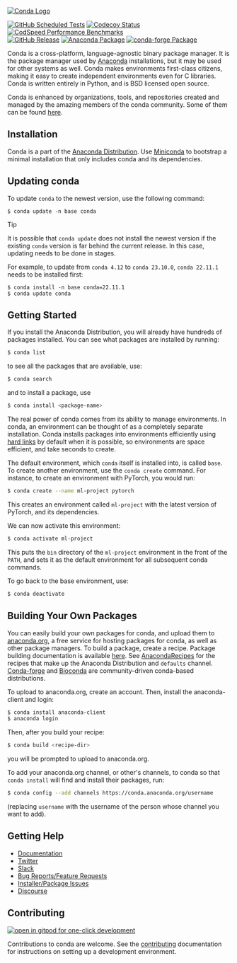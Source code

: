 [conda-logo]: https://s3.amazonaws.com/conda-dev/conda_logo.svg
[tests-badge]: https://img.shields.io/github/actions/workflow/status/conda/conda/tests.yml?branch=main&event=schedule&logo=github
[codecov-badge]: https://img.shields.io/codecov/c/github/conda/conda/main?logo=codecov
[codspeed-badge]: https://img.shields.io/endpoint?url=https://codspeed.io/badge.json
[release-badge]: https://img.shields.io/github/v/release/conda/conda?logo=github
[anaconda-badge]: https://img.shields.io/conda/vn/anaconda/conda?logo=anaconda
[conda-forge-badge]: https://img.shields.io/conda/vn/conda-forge/conda?logo=conda-forge
[gitpod]: https://gitpod.io/button/open-in-gitpod.svg

[![Conda Logo][conda-logo]](https://github.com/conda/conda)

[![GitHub Scheduled Tests][tests-badge]](https://github.com/conda/conda/actions/workflows/tests.yml?query=branch%3Amain+event%3Aschedule)
[![Codecov Status][codecov-badge]](https://codecov.io/gh/conda/conda/branch/main)
[![CodSpeed Performance Benchmarks][codspeed-badge]](https://codspeed.io/conda/conda)
<br>
[![GitHub Release][release-badge]](https://github.com/conda/conda/releases)
[![Anaconda Package][anaconda-badge]](https://anaconda.org/anaconda/conda)
[![conda-forge Package][conda-forge-badge]](https://anaconda.org/conda-forge/conda)

Conda is a cross-platform, language-agnostic binary package manager. It is the
package manager used by [Anaconda](https://www.anaconda.com/distribution/) installations, but it may be
used for other systems as well. Conda makes environments first-class
citizens, making it easy to create independent environments even for C
libraries. Conda is written entirely in Python, and is BSD licensed open
source.

Conda is enhanced by organizations, tools, and repositories created and managed by
the amazing members of the conda community. Some of them can be found
[here](https://github.com/conda/conda/wiki/Conda-Community).


## Installation

Conda is a part of the [Anaconda Distribution](https://repo.anaconda.com).
Use [Miniconda](https://docs.anaconda.com/free/miniconda/) to bootstrap a minimal installation
that only includes conda and its dependencies.


## Updating conda

To update `conda` to the newest version, use the following command:

```
$ conda update -n base conda
```

> [!TIP]
> It is possible that `conda update` does not install the newest version
> if the existing `conda` version is far behind the current release.
> In this case, updating needs to be done in stages.
>
> For example, to update from `conda 4.12` to `conda 23.10.0`,
> `conda 22.11.1` needs to be installed first:
>
> ```
> $ conda install -n base conda=22.11.1
> $ conda update conda
> ```

## Getting Started

If you install the Anaconda Distribution, you will already have hundreds of packages
installed. You can see what packages are installed by running:

```bash
$ conda list
```

to see all the packages that are available, use:

```bash
$ conda search
```

and to install a package, use

```bash
$ conda install <package-name>
```

The real power of conda comes from its ability to manage environments.
In conda, an environment can be thought of as a completely separate installation.
Conda installs packages into environments efficiently using [hard links](https://en.wikipedia.org/wiki/Hard_link) by default when it is possible, so
environments are space efficient, and take seconds to create.

The default environment, which `conda` itself is installed into, is called `base`.
To create another environment, use the `conda create` command.
For instance, to create an environment with PyTorch, you would run:

```bash
$ conda create --name ml-project pytorch
```

This creates an environment called `ml-project` with the latest version of PyTorch, and its dependencies.

We can now activate this environment:

```bash
$ conda activate ml-project
```

This puts the `bin` directory of the `ml-project` environment in the front of the `PATH`,
and sets it as the default environment for all subsequent conda commands.

To go back to the base environment, use:

```bash
$ conda deactivate
```

## Building Your Own Packages

You can easily build your own packages for conda, and upload them
to [anaconda.org](https://anaconda.org), a free service for hosting
packages for conda, as well as other package managers.
To build a package, create a recipe. Package building documentation is available
[here](https://docs.conda.io/projects/conda-build/en/latest/).
See [AnacondaRecipes](https://github.com/AnacondaRecipes) for the recipes that make up the Anaconda Distribution and `defaults` channel.
[Conda-forge](https://conda-forge.org/feedstocks/) and [Bioconda](https://github.com/bioconda/bioconda-recipes) are community-driven conda-based distributions.

To upload to anaconda.org, create an account. Then, install the
anaconda-client and login:

```bash
$ conda install anaconda-client
$ anaconda login
```

Then, after you build your recipe:

```bash
$ conda build <recipe-dir>
```

you will be prompted to upload to anaconda.org.

To add your anaconda.org channel, or other's channels, to conda so
that `conda install` will find and install their packages, run:

```bash
$ conda config --add channels https://conda.anaconda.org/username
```

(replacing `username` with the username of the person whose channel you want
to add).

## Getting Help

- [Documentation](https://docs.conda.io/projects/conda/en/latest)
- [Twitter](https://twitter.com/condaproject)
- [Slack](https://conda.slack.com)
- [Bug Reports/Feature Requests](https://github.com/conda/conda/issues)
- [Installer/Package Issues](https://github.com/ContinuumIO/anaconda-issues/issues)
- [Discourse](https://conda.discourse.group/)

## Contributing

[![open in gitpod for one-click development][gitpod]](https://gitpod.io/#https://github.com/conda/conda)

Contributions to conda are welcome. See the [contributing](CONTRIBUTING.md) documentation
for instructions on setting up a development environment.
